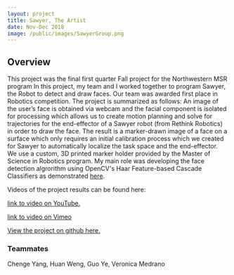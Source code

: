 ```yaml
---
layout: project
title: Sawyer, The Artist
date: Nov-Dec 2018
image: /public/images/SawyerGroup.png
---
```


## Overview
This project was the final first quarter Fall project for the Northwestern MSR program In this project, my team and I worked together to program Sawyer, the Robot to detect and draw faces. Our team was awarded first place in Robotics competition. The project is summarized as follows: An image of the user’s face is obtained via webcam and the facial component is isolated for processing which allows us to create motion planning and solve for trajectories for the end-effector of a Sawyer robot (from Rethink Robotics) in order to draw the face. The result is a marker-drawn image of a face on a surface which only requires an initial calibration process which we created for Sawyer to automatically localize the task space and the end-effector. We use a custom, 3D printed marker holder provided by the Master of Science in Robotics program. My main role was developing the face detection algrorithm using OpenCV's Haar Feature-based Cascade Classifiers as demonstrated [here](https://github.com/ThePenultimatum/finalProject495/blob/vmed/src/face_detect.py). 

 Videos of the project results can be found here:

[link to video on YouTube.](https://www.youtube.com/watch?v=AccB97JPMUE&feature=youtu.be)

[link to video on Vimeo](https://vimeo.com/306494867)

[View the project on github here.](https://github.com/ThePenultimatum/finalProject495)

### Teammates
Chenge Yang, Huan Weng, Guo Ye, Veronica Medrano
